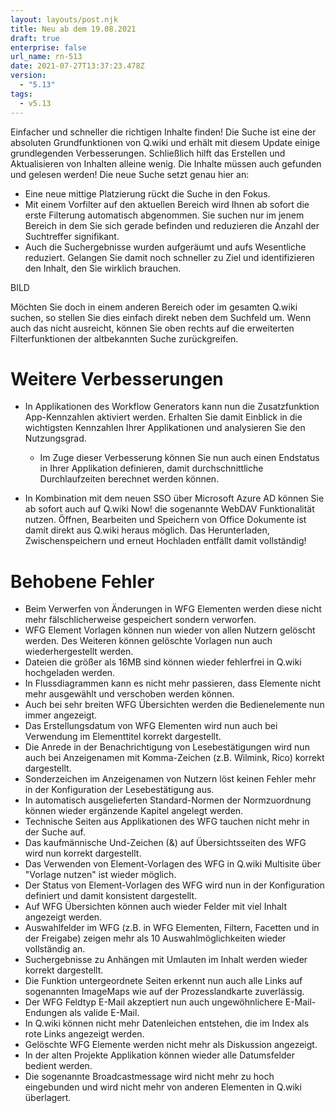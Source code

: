 ```yaml
---
layout: layouts/post.njk
title: Neu ab dem 19.08.2021
draft: true
enterprise: false
url_name: rn-513
date: 2021-07-27T13:37:23.478Z
version:
  - "5.13"
tags:
  - v5.13
---
```

Einfacher und schneller die richtigen Inhalte finden! Die Suche ist eine der absoluten Grundfunktionen von Q.wiki und erhält mit diesem Update einige grundlegenden Verbesserungen. Schließlich hilft das Erstellen und Aktualisieren von Inhalten alleine wenig. Die Inhalte müssen auch gefunden und gelesen werden! Die neue Suche setzt genau hier an: 

* Eine neue mittige Platzierung rückt die Suche in den Fokus.
* Mit einem Vorfilter auf den aktuellen Bereich wird Ihnen ab sofort die erste Filterung automatisch abgenommen. Sie suchen nur im jenem Bereich in dem Sie sich gerade befinden und reduzieren die Anzahl der Suchtreffer signifikant.
* Auch die Suchergebnisse wurden aufgeräumt und aufs Wesentliche reduziert. Gelangen Sie damit noch schneller zu Ziel und identifizieren den Inhalt, den Sie wirklich brauchen.

BILD

Möchten Sie doch in einem anderen Bereich oder im gesamten Q.wiki suchen, so stellen Sie dies einfach direkt neben dem Suchfeld um. Wenn auch das nicht ausreicht, können Sie oben rechts auf die erweiterten Filterfunktionen der altbekannten Suche zurückgreifen.

# Weitere Verbesserungen

* In Applikationen des Workflow Generators kann nun die Zusatzfunktion App-Kennzahlen aktiviert werden. Erhalten Sie damit Einblick in die wichtigsten Kennzahlen Ihrer Applikationen und analysieren Sie den Nutzungsgrad.

  * Im Zuge dieser Verbesserung können Sie nun auch einen Endstatus in Ihrer Applikation definieren, damit durchschnittliche Durchlaufzeiten berechnet werden können.
* In Kombination mit dem neuen SSO über Microsoft Azure AD können Sie ab sofort auch auf Q.wiki Now! die sogenannte WebDAV Funktionalität nutzen. Öffnen, Bearbeiten und Speichern von Office Dokumente ist damit direkt aus Q.wiki heraus möglich. Das Herunterladen, Zwischenspeichern und erneut Hochladen entfällt damit vollständig!

# Behobene Fehler

* Beim Verwerfen von Änderungen in WFG Elementen werden diese nicht mehr fälschlicherweise gespeichert sondern verworfen.
* WFG Element Vorlagen können nun wieder von allen Nutzern gelöscht werden. Des Weiteren können gelöschte Vorlagen nun auch wiederhergestellt werden.
* Dateien die größer als 16MB sind können wieder fehlerfrei in Q.wiki hochgeladen werden.
* In Flussdiagrammen kann es nicht mehr passieren, dass Elemente nicht mehr ausgewählt und verschoben werden können.
* Auch bei sehr breiten WFG Übersichten werden die Bedienelemente nun immer angezeigt.
* Das Erstellungsdatum von WFG Elementen wird nun auch bei Verwendung im Elementtitel korrekt dargestellt.
* Die Anrede in der Benachrichtigung von Lesebestätigungen wird nun auch bei Anzeigenamen mit Komma-Zeichen (z.B. Wilmink, Rico) korrekt dargestellt.
* Sonderzeichen im Anzeigenamen von Nutzern löst keinen Fehler mehr in der Konfiguration der Lesebestätigung aus.
* In automatisch ausgelieferten Standard-Normen der Normzuordnung können wieder ergänzende Kapitel angelegt werden.
* Technische Seiten aus Applikationen des WFG tauchen nicht mehr in der Suche auf.
* Das kaufmännische Und-Zeichen (&) auf Übersichtsseiten des WFG wird nun korrekt dargestellt.
* Das Verwenden von Element-Vorlagen des WFG in Q.wiki Multisite über "Vorlage nutzen" ist wieder möglich.
* Der Status von Element-Vorlagen des WFG wird nun in der Konfiguration definiert und damit konsistent dargestellt.
* Auf WFG Übersichten können auch wieder Felder mit viel Inhalt angezeigt werden.
* Auswahlfelder im WFG (z.B. in WFG Elementen, Filtern, Facetten und in der Freigabe) zeigen mehr als 10 Auswahlmöglichkeiten wieder vollständig an.
* Suchergebnisse zu Anhängen mit Umlauten im Inhalt werden wieder korrekt dargestellt.
* Die Funktion untergeordnete Seiten erkennt nun auch alle Links auf sogenannten ImageMaps wie auf der Prozesslandkarte zuverlässig.
* Der WFG Feldtyp E-Mail akzeptiert nun auch ungewöhnlichere E-Mail-Endungen als valide E-Mail.
* In Q.wiki können nicht mehr Datenleichen entstehen, die im Index als rote Links angezeigt werden.
* Gelöschte WFG Elemente werden nicht mehr als Diskussion angezeigt.
* In der alten Projekte Applikation können wieder alle Datumsfelder bedient werden.
* Die sogenannte Broadcastmessage wird nicht mehr zu hoch eingebunden und wird nicht mehr von anderen Elementen in Q.wiki überlagert.